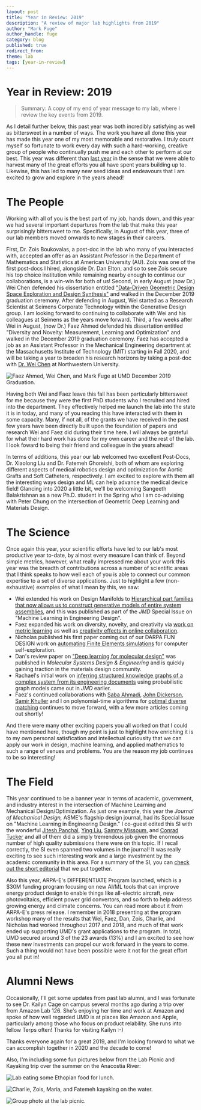 ```yaml
---
layout: post
title: "Year in Review: 2019"
description: "A review of major lab highlights from 2019"
author: "Mark Fuge"
author_handle: fuge
category: blog
published: true
redirect_from:
theme: lab
tags: [year-in-review]
---
```



Year in Review: 2019
===============================================================

> Summary: A copy of my end of year message to my lab, where I review the key events from 2019.

As I detail further below, this past year was both incredibly satisfying as well as bittersweet in a number of ways. The work you have all done this year has made this year one of my most memorable and restorative. I truly count myself so fortunate to work every day with such a hard-working, creative group of people who continually push me and each other to perform at our best. This year was different than [last year](http://ideal.umd.edu/blog/year-in-review-2018) in the sense that we were able to harvest many of the great efforts you all have spent years building up to. Likewise, this has led to many new seed ideas and endeavours that I am excited to grow and explore in the years ahead!



# The People

Working with all of you is the best part of my job, hands down, and this year we had several important departures from the lab that make this year surprisingly bittersweet to me. Specifically, in August of this year, three of our lab members moved onwards to new stages in their careers.

First, Dr. Zois Boukovalas, a post-doc in the lab who many of you interacted with, accepted an offer as an Assistant Professor in the Department of Mathematics and Statistics at American University (AU). Zois was one of the first post-docs I hired, alongside Dr. Dan Elton, and so to see Zois secure his top choice institution while remaining nearby enough to continue our collaborations, is a win-win for both of us!
Second, in early August (now Dr.) Wei Chen defended his dissertation entitled ["Data-Driven Geometric Design Space Exploration and Design Synthesis"](http://ideal.umd.edu/papers/phdthesis/chen-dissertation) and walked in the December 2019 graduation ceremony. After defending in August, Wei started as a Research Scientist at Seimens Corporate Technology within the Generative Design group. I am looking forward to continuing to collaborate with Wei and his colleagues at Seimens as the years move forward. Third, a few weeks after Wei in August, (now Dr.) Faez Ahmed defended his dissertation entitled "Diversity and Novelty: Measurement, Learning and Optimization" and walked in the December 2019 graduation ceremony. Faez has accepted a job as an Assistant Professor in the Mechanical Engineering department at the Massachusetts Institute of Technology (MIT) starting in Fall 2020, and will be taking a year to broaden his research horizons by taking a post-doc with [Dr. Wei Chen](https://www.mccormick.northwestern.edu/research-faculty/directory/profiles/chen-wei.html) at Northwestern University.

![Faez Ahmed, Wei Chen, and Mark Fuge at UMD December 2019 Graduation.](/assets/images/news/graduation_Fall2019.jpg "December 2019 Graduation")


Having both Wei and Faez leave this fall has been particularly bittersweet for me because they were the first PhD students who I recruited and hired into the department. They effectively helped me launch the lab into the state it is in today, and many of you reading this have interacted with them in some capacity. Many, if not all, of the grants we have received in the past few years have been directly built upon the foundation of papers and research Wei and Faez did during their time here. I will always be grateful for what their hard work has done for my own career and the rest of the lab. I look foward to being their friend and colleague in the years ahead!

In terms of additions, this year our lab welcomed two excellent Post-Docs, Dr. Xiaolong Liu and Dr. Fatemeh Ghoreishi, both of whom are exploring different aspects of medical robotics design and optimization for Aortic Grafts and Soft Catheters, respectively. I am excited to explore with them all the interesting ways design and ML can help advance the medical device field! Glancing into 2020 a little bit, we'll be welcoming Sangeeth Balakrishnan as a new Ph.D. student in the Spring who I am co-advising with Peter Chung on the intersection of Geometric Deep Learning and Materials Design.



# The Science

Once again this year, your scientific efforts have led to our lab's most productive year to-date, by almost every measure I can think of. Beyond simple metrics, however, what really impressed me about your work this year was the breadth of contributions across a number of scientific areas that I think speaks to how well each of you is able to connect our common expertise to a set of diverse applications. Just to highlight a few (non-exhaustive) examples of what I mean by this, we saw:

* Wei extended his work on Design Manifolds to [Hierarchical part families that now allows us to construct generative models of entire system assemblies](http://ideal.umd.edu/papers/paper/jmd-hgan), and this was published as part of the *JMD* Special Issue on "Machine Learning in Engineering Design".
* Faez expanded his work on diversity, novelty, and creativity via [work on metric learning](http://ideal.umd.edu/papers/paper/idetc-measuring) as well as [creativity effects in online collaboration](http://ideal.umd.edu/papers/paper/cnc-structuring).
* Nicholas published his first paper coming out of our DARPA FUN DESIGN work on [automating Finite Elements simulations](http://ideal.umd.edu/papers/paper/Chiu-DBC-Type-Checker) for computer self-exploration.
* Dan's review paper on ["Deep learning for molecular design"](http://ideal.umd.edu/papers/paper/deep-generative-modeling-molecules-review) was published in *Molecular Systems Design & Engineering* and is quickly gaining traction in the materials design community.
* Rachael's initial work on [inferring structured knowledge graphs of a complex system from its engineering documents](https://asmedigitalcollection.asme.org/mechanicaldesign/article-abstract/doi/10.1115/1.4045686/1071902/Organizing-Tagged-Knowledge-Similarity-Measures?redirectedFrom=fulltext) using probabilistic graph models came out in *JMD* earlier.
* Faez's continued collaborations with [Saba Ahmadi](http://www.cs.umd.edu/~saba/), [John Dickerson](https://www.cs.umd.edu/people/dickerson), [Samir Khuller](https://www.mccormick.northwestern.edu/research-faculty/directory/profiles/khuller-samir.html) and I on polynomial-time algorithms for [optimal diverse matching](https://arxiv.org/abs/1909.03350) continues to move forward, with a few more articles coming out shortly!

And there were many other exciting papers you all worked on that I could have mentioned here, though my point is just to highlight how enriching it is to my own personal satisfication and intellectual curiousity that we can apply our work in design, machine learning, and applied mathematics to such a range of venues and problems. You are the reason my job continues to be so interesting!


# The Field

This year continued to be a banner year in terms of academic, government, and industry interest in the intersection of Machine Learning and Mechanical Design/Optimization. As just one example, this year the *Journal of Mechanical Design,* ASME's flagship design journal, had its Special Issue on "Machine Learning in Engineering Design." I co-guest edited this SI with the wonderful [Jitesh Panchal](https://engineering.purdue.edu/ME/People/ptProfile?id=80194), [Ying Liu](https://www.cardiff.ac.uk/people/view/364416-liu-ying), [Sammy Missoum](https://ame.engineering.arizona.edu/faculty-staff/faculty/samy-missoum), and [Conrad Tucker](https://engineering.cmu.edu/directory/bios/tucker-conrad.html) and all of them did a simply tremendous job given the enormous number of high quality submissions there were on this topic. If I recall correctly, the SI even spanned two volumes in the journal! It was really exciting to see such interesting work and a large investment by the academic community in this area. For a summary of the SI, you can [check out the short editorial](http://ideal.umd.edu/papers/paper/ml-eng-design-jmd) that we put together.

Also this year, ARPA-E's DIFFERENTIATE Program launched, which is a $30M funding program focusing on new AI/ML tools that can improve energy product design to enable things like all-electric aircraft, new photovoltaics, efficient power grid convertors, and so forth to help address growing energy and climate concerns. You can read more about it from ARPA-E's press release. I remember in 2018 presenting at the program workshop many of the results that Wei, Faez, Dan, Zois, Charlie, and Nicholas had worked throughout 2017 and 2018, and much of that work ended up supporting UMD's grant applications to the program. In total, UMD secured around 3 of the 23 awards (13%) and I am excited to see how these new investments can propel our work forward in the years to come. Such a thing would not have been possible were it not for the great effort you all put in!


# Alumni News

Occasionally, I'll get some updates from past lab alumni, and I was fortunate to see Dr. Kailyn Cage on campus several months ago during a trip over from Amazon Lab 126. She's enjoying her time and work at Amazon and spoke of how well regarded UMD is at places like Amazon and Apple, particularly among those who focus on product relability. She runs into fellow Terps often! Thanks for visiting Kailyn :-)

Thanks everyone again for a great 2019, and I'm looking forward to what we can accomplish together in 2020 and the decade to come!

Also, I'm including some fun pictures below from the Lab Picnic and Kayaking trip over the summer on the Anacostia River:


![Lab eating some Ethopian food for lunch.](/assets/images/news/lab_picnic_Su2019.jpg "Lab Picnic 2019 Lunch")

![Charlie, Zois, Maria, and Fatemeh kayaking on the water.](/assets/images/news/lab_picnic_kayaks_Su2019.jpg "Lab Picnic 2019 Kayaking")

![Group photo at the lab picnic.](/assets/images/news/lab_picnic_photo_Su2019.jpg "Lab Picnic 2019 Group Photo")
